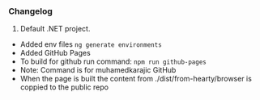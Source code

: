 ### Changelog
1. Default .NET project.
- Added env files `ng generate environments  `
- Added GitHub Pages
- To build for github run command: `npm run github-pages`
- Note: Command is for muhamedkarajic GitHub
- When the page is built the content from ./dist/from-hearty/browser is coppied to the public repo
